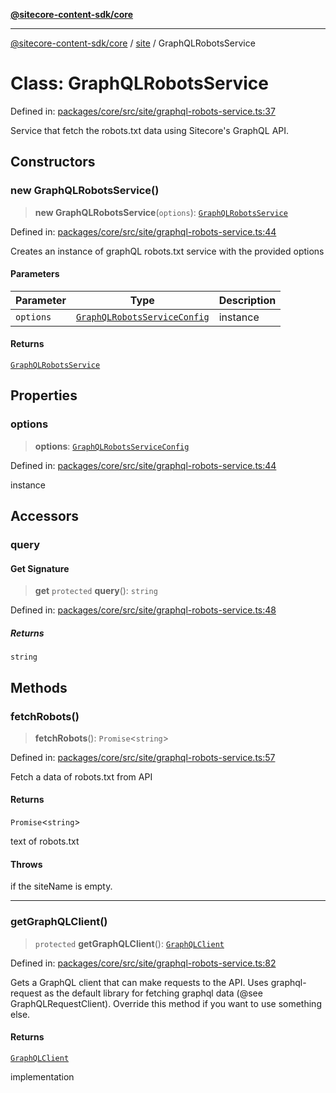 [**@sitecore-content-sdk/core**](../../README.md)

***

[@sitecore-content-sdk/core](../../README.md) / [site](../README.md) / GraphQLRobotsService

# Class: GraphQLRobotsService

Defined in: [packages/core/src/site/graphql-robots-service.ts:37](https://github.com/Sitecore/content-sdk/blob/1a28b6590a0f8ef4d9e897f057f47abb01976998/packages/core/src/site/graphql-robots-service.ts#L37)

Service that fetch the robots.txt data using Sitecore's GraphQL API.

## Constructors

### new GraphQLRobotsService()

> **new GraphQLRobotsService**(`options`): [`GraphQLRobotsService`](GraphQLRobotsService.md)

Defined in: [packages/core/src/site/graphql-robots-service.ts:44](https://github.com/Sitecore/content-sdk/blob/1a28b6590a0f8ef4d9e897f057f47abb01976998/packages/core/src/site/graphql-robots-service.ts#L44)

Creates an instance of graphQL robots.txt service with the provided options

#### Parameters

| Parameter | Type | Description |
| ------ | ------ | ------ |
| `options` | [`GraphQLRobotsServiceConfig`](../type-aliases/GraphQLRobotsServiceConfig.md) | instance |

#### Returns

[`GraphQLRobotsService`](GraphQLRobotsService.md)

## Properties

### options

> **options**: [`GraphQLRobotsServiceConfig`](../type-aliases/GraphQLRobotsServiceConfig.md)

Defined in: [packages/core/src/site/graphql-robots-service.ts:44](https://github.com/Sitecore/content-sdk/blob/1a28b6590a0f8ef4d9e897f057f47abb01976998/packages/core/src/site/graphql-robots-service.ts#L44)

instance

## Accessors

### query

#### Get Signature

> **get** `protected` **query**(): `string`

Defined in: [packages/core/src/site/graphql-robots-service.ts:48](https://github.com/Sitecore/content-sdk/blob/1a28b6590a0f8ef4d9e897f057f47abb01976998/packages/core/src/site/graphql-robots-service.ts#L48)

##### Returns

`string`

## Methods

### fetchRobots()

> **fetchRobots**(): `Promise`\<`string`\>

Defined in: [packages/core/src/site/graphql-robots-service.ts:57](https://github.com/Sitecore/content-sdk/blob/1a28b6590a0f8ef4d9e897f057f47abb01976998/packages/core/src/site/graphql-robots-service.ts#L57)

Fetch a data of robots.txt from API

#### Returns

`Promise`\<`string`\>

text of robots.txt

#### Throws

if the siteName is empty.

***

### getGraphQLClient()

> `protected` **getGraphQLClient**(): [`GraphQLClient`](../../index/interfaces/GraphQLClient.md)

Defined in: [packages/core/src/site/graphql-robots-service.ts:82](https://github.com/Sitecore/content-sdk/blob/1a28b6590a0f8ef4d9e897f057f47abb01976998/packages/core/src/site/graphql-robots-service.ts#L82)

Gets a GraphQL client that can make requests to the API. Uses graphql-request as the default
library for fetching graphql data (@see GraphQLRequestClient). Override this method if you
want to use something else.

#### Returns

[`GraphQLClient`](../../index/interfaces/GraphQLClient.md)

implementation
